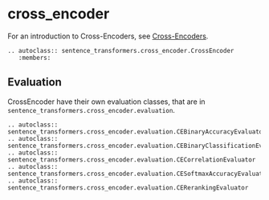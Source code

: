 # cross_encoder
For an introduction to Cross-Encoders, see [Cross-Encoders](../../examples/applications/cross-encoder/README.md).
```eval_rst
.. autoclass:: sentence_transformers.cross_encoder.CrossEncoder
   :members:
```


## Evaluation
CrossEncoder have their own evaluation classes, that are in `sentence_transformers.cross_encoder.evaluation`.

```eval_rst
.. autoclass:: sentence_transformers.cross_encoder.evaluation.CEBinaryAccuracyEvaluator
.. autoclass:: sentence_transformers.cross_encoder.evaluation.CEBinaryClassificationEvaluator
.. autoclass:: sentence_transformers.cross_encoder.evaluation.CECorrelationEvaluator
.. autoclass:: sentence_transformers.cross_encoder.evaluation.CESoftmaxAccuracyEvaluator
.. autoclass:: sentence_transformers.cross_encoder.evaluation.CERerankingEvaluator
```
